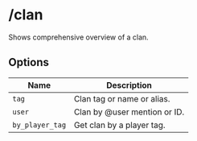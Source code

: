 # /clan

Shows comprehensive overview of a clan.

## Options

| Name | Description |
|------|-------------|
| `tag` | Clan tag or name or alias. |
| `user` | Clan by @user mention or ID. |
| `by_player_tag` | Get clan by a player tag. |

